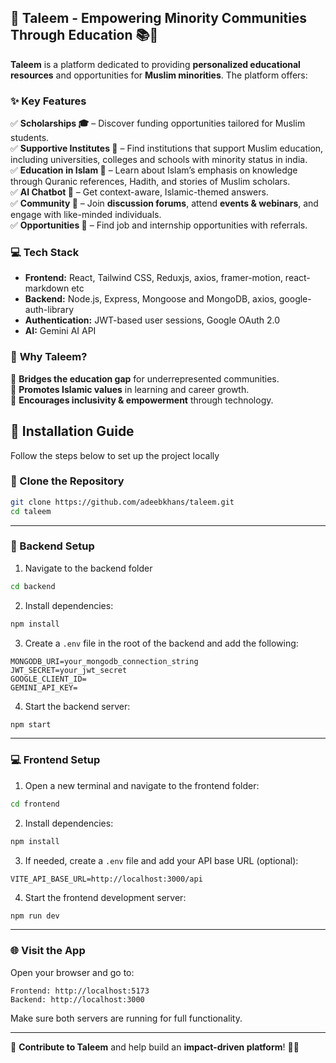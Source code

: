 ## 🌟 Taleem - Empowering Minority Communities Through Education 📚🕌  

**Taleem** is a platform dedicated to providing **personalized educational resources** and opportunities for **Muslim minorities**. The platform offers:  

### ✨ **Key Features**  
✅ **Scholarships 🎓** – Discover funding opportunities tailored for Muslim students.  
✅ **Supportive Institutes 🏫** – Find institutions that support Muslim education, including universities, colleges and schools with minority status in india.  
✅ **Education in Islam 🕌** – Learn about Islam’s emphasis on knowledge through Quranic references, Hadith, and stories of Muslim scholars.  
✅ **AI Chatbot 🤖** – Get context-aware, Islamic-themed answers.  
✅ **Community 👥** – Join **discussion forums**, attend **events & webinars**, and engage with like-minded individuals.  
✅ **Opportunities 🚀** – Find job and internship opportunities with referrals.  

### 💻 **Tech Stack**  
- **Frontend:** React, Tailwind CSS, Reduxjs, axios, framer-motion, react-markdown etc
- **Backend:** Node.js, Express, Mongoose and MongoDB, axios, google-auth-library
- **Authentication:** JWT-based user sessions, Google OAuth 2.0  
- **AI:**  Gemini AI API 

### 🚀 **Why Taleem?**  
🔹 **Bridges the education gap** for underrepresented communities.  
🔹 **Promotes Islamic values** in learning and career growth.  
🔹 **Encourages inclusivity & empowerment** through technology.  

## 🚀 Installation Guide

Follow the steps below to set up the project locally 

### 📁 Clone the Repository

```bash
git clone https://github.com/adeebkhans/taleem.git
cd taleem
```

---

### 🔧 Backend Setup

1. Navigate to the backend folder 

```bash
cd backend
```

2. Install dependencies:

```bash
npm install
```

3. Create a `.env` file in the root of the backend and add the following:

```env
MONGODB_URI=your_mongodb_connection_string
JWT_SECRET=your_jwt_secret
GOOGLE_CLIENT_ID=
GEMINI_API_KEY=
```

4. Start the backend server:

```bash
npm start
```

---

### 💻 Frontend Setup

1. Open a new terminal and navigate to the frontend folder:

```bash
cd frontend
```

2. Install dependencies:

```bash
npm install
```

3. If needed, create a `.env` file and add your API base URL (optional):

```env
VITE_API_BASE_URL=http://localhost:3000/api
```

4. Start the frontend development server:

```bash
npm run dev
```

---

### 🌐 Visit the App

Open your browser and go to:

```
Frontend: http://localhost:5173
Backend: http://localhost:3000
```

Make sure both servers are running for full functionality.

---

🔗 **Contribute to Taleem** and help build an **impact-driven platform**! 💙✨


